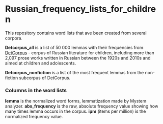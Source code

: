 # Russian_frequency_lists_for_children

This repository contains word lists that ave been created from several corpora. 

**Detcorpus_all** is a list of 50 000 lemmas with their frequencies from [DetCorpus](http://detcorpus.ru/) - corpus of Russian literature for children, 
including more than 2,097 prose works written in Russian between the 1920s and 2010s and aimed at children and adolescents. 

**Detcorpus_nonfiction** is a list of the most frequent lemmas from the non-fiction subcorpus of DetCorpus. 

### Columns in the word lists

**lemma** is the normalized word forms, lemmatization made by Mystem analyzer.
**abs_frequency** is the raw, absolute frequency value showing how many times lemma occurs in the corpus.
**ipm** (items per million) is the normalized frequency value.


